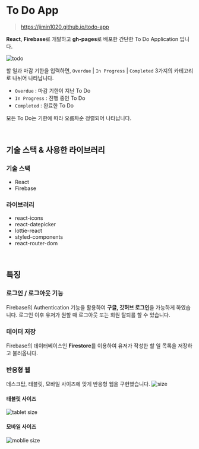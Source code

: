 # To Do App

> https://jimin1020.github.io/todo-app

**React**, **Firebase**로 개발하고 **gh-pages**로 배포한 간단한 To Do Application 입니다.

![todo](https://github.com/JIMIN1020/todo-app/assets/121474189/d8c20c1e-db4b-4b22-92a6-b801438f0776)

할 일과 마감 기한을 입력하면, `Overdue` | `In Progress` | `Completed` 3가지의 카테고리로 나뉘어 나타납니다.

- `Overdue` : 마감 기한이 지난 To Do
- `In Progress` : 진행 중인 To Do
- `Completed` : 완료한 To Do

모든 To Do는 기한에 따라 오름차순 정렬되어 나타납니다.

<br />

## 기술 스택 & 사용한 라이브러리

### 기술 스택

- React
- Firebase

### 라이브러리

- react-icons
- react-datepicker
- lottie-react
- styled-components
- react-router-dom

<br />

## 특징

### 로그인 / 로그아웃 기능

Firebase의 Authentication 기능을 활용하여 **구글, 깃허브 로그인**을 가능하게 하였습니다.
로그인 이후 유저가 원할 때 로그아웃 또는 회원 탈퇴를 할 수 있습니다.

### 데이터 저장

Firebase의 데이터베이스인 **Firestore**를 이용하여 유저가 작성한 할 일 목록을 저장하고 불러옵니다.

### 반응형 웹

데스크탑, 태블릿, 모바일 사이즈에 맞게 반응형 웹을 구현했습니다.
![size](https://github.com/JIMIN1020/todo-app/assets/121474189/593d1eab-e766-44ad-b63b-c2edf937e439)

#### 태블릿 사이즈

![tablet size](https://github.com/JIMIN1020/todo-app/assets/121474189/69940809-04f7-4d8f-be82-6b90250362eb)

#### 모바일 사이즈

![moblie size](https://github.com/JIMIN1020/todo-app/assets/121474189/e4869335-ae19-473c-8515-34fe8443d1d9)
